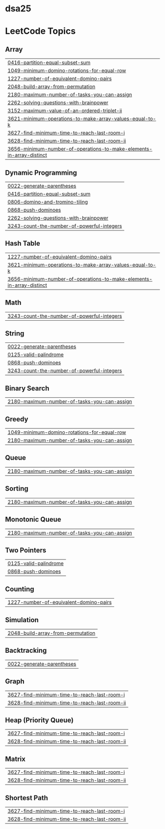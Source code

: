 # dsa25
<!---LeetCode Topics Start-->
# LeetCode Topics
## Array
|  |
| ------- |
| [0416-partition-equal-subset-sum](https://github.com/mfrog25/dsa25/tree/master/0416-partition-equal-subset-sum) |
| [1049-minimum-domino-rotations-for-equal-row](https://github.com/mfrog25/dsa25/tree/master/1049-minimum-domino-rotations-for-equal-row) |
| [1227-number-of-equivalent-domino-pairs](https://github.com/mfrog25/dsa25/tree/master/1227-number-of-equivalent-domino-pairs) |
| [2048-build-array-from-permutation](https://github.com/mfrog25/dsa25/tree/master/2048-build-array-from-permutation) |
| [2180-maximum-number-of-tasks-you-can-assign](https://github.com/mfrog25/dsa25/tree/master/2180-maximum-number-of-tasks-you-can-assign) |
| [2262-solving-questions-with-brainpower](https://github.com/mfrog25/dsa25/tree/master/2262-solving-questions-with-brainpower) |
| [3152-maximum-value-of-an-ordered-triplet-ii](https://github.com/mfrog25/dsa25/tree/master/3152-maximum-value-of-an-ordered-triplet-ii) |
| [3621-minimum-operations-to-make-array-values-equal-to-k](https://github.com/mfrog25/dsa25/tree/master/3621-minimum-operations-to-make-array-values-equal-to-k) |
| [3627-find-minimum-time-to-reach-last-room-i](https://github.com/mfrog25/dsa25/tree/master/3627-find-minimum-time-to-reach-last-room-i) |
| [3628-find-minimum-time-to-reach-last-room-ii](https://github.com/mfrog25/dsa25/tree/master/3628-find-minimum-time-to-reach-last-room-ii) |
| [3656-minimum-number-of-operations-to-make-elements-in-array-distinct](https://github.com/mfrog25/dsa25/tree/master/3656-minimum-number-of-operations-to-make-elements-in-array-distinct) |
## Dynamic Programming
|  |
| ------- |
| [0022-generate-parentheses](https://github.com/mfrog25/dsa25/tree/master/0022-generate-parentheses) |
| [0416-partition-equal-subset-sum](https://github.com/mfrog25/dsa25/tree/master/0416-partition-equal-subset-sum) |
| [0806-domino-and-tromino-tiling](https://github.com/mfrog25/dsa25/tree/master/0806-domino-and-tromino-tiling) |
| [0868-push-dominoes](https://github.com/mfrog25/dsa25/tree/master/0868-push-dominoes) |
| [2262-solving-questions-with-brainpower](https://github.com/mfrog25/dsa25/tree/master/2262-solving-questions-with-brainpower) |
| [3243-count-the-number-of-powerful-integers](https://github.com/mfrog25/dsa25/tree/master/3243-count-the-number-of-powerful-integers) |
## Hash Table
|  |
| ------- |
| [1227-number-of-equivalent-domino-pairs](https://github.com/mfrog25/dsa25/tree/master/1227-number-of-equivalent-domino-pairs) |
| [3621-minimum-operations-to-make-array-values-equal-to-k](https://github.com/mfrog25/dsa25/tree/master/3621-minimum-operations-to-make-array-values-equal-to-k) |
| [3656-minimum-number-of-operations-to-make-elements-in-array-distinct](https://github.com/mfrog25/dsa25/tree/master/3656-minimum-number-of-operations-to-make-elements-in-array-distinct) |
## Math
|  |
| ------- |
| [3243-count-the-number-of-powerful-integers](https://github.com/mfrog25/dsa25/tree/master/3243-count-the-number-of-powerful-integers) |
## String
|  |
| ------- |
| [0022-generate-parentheses](https://github.com/mfrog25/dsa25/tree/master/0022-generate-parentheses) |
| [0125-valid-palindrome](https://github.com/mfrog25/dsa25/tree/master/0125-valid-palindrome) |
| [0868-push-dominoes](https://github.com/mfrog25/dsa25/tree/master/0868-push-dominoes) |
| [3243-count-the-number-of-powerful-integers](https://github.com/mfrog25/dsa25/tree/master/3243-count-the-number-of-powerful-integers) |
## Binary Search
|  |
| ------- |
| [2180-maximum-number-of-tasks-you-can-assign](https://github.com/mfrog25/dsa25/tree/master/2180-maximum-number-of-tasks-you-can-assign) |
## Greedy
|  |
| ------- |
| [1049-minimum-domino-rotations-for-equal-row](https://github.com/mfrog25/dsa25/tree/master/1049-minimum-domino-rotations-for-equal-row) |
| [2180-maximum-number-of-tasks-you-can-assign](https://github.com/mfrog25/dsa25/tree/master/2180-maximum-number-of-tasks-you-can-assign) |
## Queue
|  |
| ------- |
| [2180-maximum-number-of-tasks-you-can-assign](https://github.com/mfrog25/dsa25/tree/master/2180-maximum-number-of-tasks-you-can-assign) |
## Sorting
|  |
| ------- |
| [2180-maximum-number-of-tasks-you-can-assign](https://github.com/mfrog25/dsa25/tree/master/2180-maximum-number-of-tasks-you-can-assign) |
## Monotonic Queue
|  |
| ------- |
| [2180-maximum-number-of-tasks-you-can-assign](https://github.com/mfrog25/dsa25/tree/master/2180-maximum-number-of-tasks-you-can-assign) |
## Two Pointers
|  |
| ------- |
| [0125-valid-palindrome](https://github.com/mfrog25/dsa25/tree/master/0125-valid-palindrome) |
| [0868-push-dominoes](https://github.com/mfrog25/dsa25/tree/master/0868-push-dominoes) |
## Counting
|  |
| ------- |
| [1227-number-of-equivalent-domino-pairs](https://github.com/mfrog25/dsa25/tree/master/1227-number-of-equivalent-domino-pairs) |
## Simulation
|  |
| ------- |
| [2048-build-array-from-permutation](https://github.com/mfrog25/dsa25/tree/master/2048-build-array-from-permutation) |
## Backtracking
|  |
| ------- |
| [0022-generate-parentheses](https://github.com/mfrog25/dsa25/tree/master/0022-generate-parentheses) |
## Graph
|  |
| ------- |
| [3627-find-minimum-time-to-reach-last-room-i](https://github.com/mfrog25/dsa25/tree/master/3627-find-minimum-time-to-reach-last-room-i) |
| [3628-find-minimum-time-to-reach-last-room-ii](https://github.com/mfrog25/dsa25/tree/master/3628-find-minimum-time-to-reach-last-room-ii) |
## Heap (Priority Queue)
|  |
| ------- |
| [3627-find-minimum-time-to-reach-last-room-i](https://github.com/mfrog25/dsa25/tree/master/3627-find-minimum-time-to-reach-last-room-i) |
| [3628-find-minimum-time-to-reach-last-room-ii](https://github.com/mfrog25/dsa25/tree/master/3628-find-minimum-time-to-reach-last-room-ii) |
## Matrix
|  |
| ------- |
| [3627-find-minimum-time-to-reach-last-room-i](https://github.com/mfrog25/dsa25/tree/master/3627-find-minimum-time-to-reach-last-room-i) |
| [3628-find-minimum-time-to-reach-last-room-ii](https://github.com/mfrog25/dsa25/tree/master/3628-find-minimum-time-to-reach-last-room-ii) |
## Shortest Path
|  |
| ------- |
| [3627-find-minimum-time-to-reach-last-room-i](https://github.com/mfrog25/dsa25/tree/master/3627-find-minimum-time-to-reach-last-room-i) |
| [3628-find-minimum-time-to-reach-last-room-ii](https://github.com/mfrog25/dsa25/tree/master/3628-find-minimum-time-to-reach-last-room-ii) |
<!---LeetCode Topics End-->